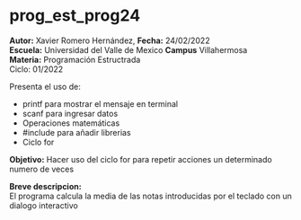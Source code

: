 # prog_est_prog24
<p><b>Autor:</b> Xavier Romero Hernández, <b>Fecha:</b> 24/02/2022 <br>
  <b>Escuela:</b> Universidad del Valle de Mexico <b>Campus</b> Villahermosa<br>
  <b>Materia:</b> Programación Estructrada<br>
Ciclo: 01/2022</p>

<p>
Presenta el uso de:
  <ul>
    <li>printf para mostrar el mensaje en terminal</li>
    <li>scanf para ingresar datos</li>
    <li>Operaciones matemáticas</li>
    <li>#include para añadir librerias</li>
    <li>Ciclo for</li>
  </ul>
</p>

<b>Objetivo:</b> Hacer uso del ciclo for para repetir acciones un determinado numero de veces

<p><b>Breve descripcion:</b><br>
El programa calcula la media de las notas introducidas por el teclado con un dialogo interactivo
</p>
